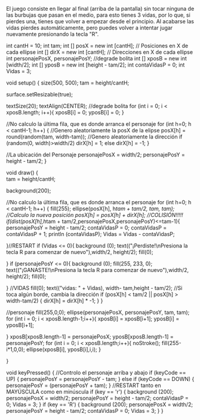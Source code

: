 El juego consiste en llegar al final (arriba de la pantalla) sin tocar ninguna de las burbujas que pasan en el medio, para esto tienes 3 vidas, por lo que, si pierdes una, tienes que volver a empezar desde el principio. Al acabarse las vidas pierdes automáticamente, pero puedes volver a intentar jugar nuevamente presionando la tecla "R".


int cantH = 10;
int tam;
int [] posX = new int [cantH]; // Posiciones en X de cada ellipse
int [] dirX = new int [cantH]; // Direcciones en X de cada ellipse
int personajePosX, personajePosY;
//degrade bolita
int [] xposB = new int [width/2];
int [] yposB = new int [height - tam/2];
int contaVidasP = 0;
int Vidas = 3;



void setup() {
  size(500, 500);
  tam = height/cantH;

  surface.setResizable(true);

  textSize(20);
  textAlign(CENTER);
 //degrade bolita 
  for (int i = 0; i < xposB.length; i++){
  xposB[i] = 0;
  yposB[i] = 0;
}
  
  //No calculo la última fila, que es donde arranca el personaje
  for (int h=0; h < cantH-1; h++) {
    //Genero aleatoriamente la posX de la elipse
    posX[h] = round(random(tam, width-tam));
    //Genero aleatoriamente la dirección
    if (random(0, width)>width/2)
      dirX[h] = 1;
    else
      dirX[h] = -1;
  }
  
  //La ubicación del Personaje
  personajePosX = width/2;
  personajePosY = height - tam/2;
}

void draw() {  
  tam = height/cantH;

  background(200);
  
  //No calculo la última fila, que es donde arranca el personaje
  for (int h=0; h < cantH-1; h++) {
    fill(255);
    ellipse(posX[h], h*tam + tam/2, tam, tam);
    //Calculo la nueva posición
    posX[h] = posX[h] + dirX[h];
    //COLISIÓN!!!!!
     if(dist(posX[h],h*tam + tam/2,personajePosX,personajePosY)<=tam-1){
       personajePosY = height - tam/2;
       contaVidasP = 0;
       contaVidasP = contaVidasP + 1;
       println (contaVidasP);
       Vidas = Vidas - contaVidasP;
      
  
   
 }//RESTART
 if (Vidas <= 0){
   background (0);
   text(("¡Perdiste!\nPresiona la tecla R para comenzar de nuevo"),width/2, height/2);
   fill(0);
 
 }
 if (personajePosY <= 0){
   background (0);
     fill(255, 233, 0);
   text(("¡GANASTE!\nPresiona la tecla R para comenzar de nuevo"),width/2, height/2);
   fill(0);
        
 }
  //VIDAS
  fill(0);
  text(("vidas: " + Vidas), width- tam,height - tam/2);
    //Si toca algún borde, cambia la dirección
    if (posX[h] < tam/2 || posX[h] > width-tam/2) {
      dirX[h] = dirX[h] * -1;
    }
  }

 //personaje 
  fill(255,0,0);
  ellipse(personajePosX, personajePosY, tam, tam);
  for (int i = 0; i < xposB.length-1;i++){
   xposB[i] = xposB[i+1];
   yposB[i] = yposB[i+1];

  }
  xposB[xposB.length-1] = personajePosX;
  yposB[xposB.length-1] = personajePosY;
  for (int i = 0; i < xposB.length;i++){
    noStroke();
    fill(255-i*1,0,0);
    ellipse(xposB[i], yposB[i],i,i);
  }

}

void keyPressed() {
  //Controlo el personaje arriba y abajo
  if (keyCode == UP) {
    personajePosY = personajePosY - tam;
  } else if (keyCode == DOWN) {
    personajePosY = (personajePosY + tam);
  }
  //RESTART tanto en MAYÚSCULA como en minúscula
   if (key == 'r') {
        background (200);
          personajePosX = width/2;
          personajePosY = height - tam/2;
          contaVidasP = 0;
          Vidas = 3; 
   }
          if (key == 'R') {
        background (200);
          personajePosX = width/2;
          personajePosY = height - tam/2;
          contaVidasP = 0;
          Vidas = 3; 
}
}
